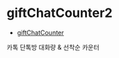 # giftChatCounter2

- [giftChatCounter](https://github.com/star-bits/giftChatCounter)

카톡 단톡방 대화량 &amp; 선착순 카운터

